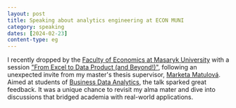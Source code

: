 ```yaml
---
layout: post
title: Speaking about analytics engineering at ECON MUNI
category: speaking
dates: [2024-02-23]
content-type: eg
---
```


I recently dropped by the [Faculty of Economics at Masaryk University](https://www.econ.muni.cz/en) with a session ["From Excel to Data Product (and Beyond!)"](https://docs.google.com/presentation/d/13XNHoZE3eQVs_qsosh9Ywcg-13vx0GnzNjckXm7sjno/edit?usp=sharing), following an unexpected invite from my master's thesis supervisor, [Marketa Matulová](https://www.muni.cz/en/people/8987). Aimed at students of [Business Data Analytics](https://www.econ.muni.cz/pro-uchazece/bakalarske-studium/26416-analytika-byznysovych-dat), the talk sparked great feedback. It was a unique chance to revisit my alma mater and dive into discussions that bridged academia with real-world applications.
